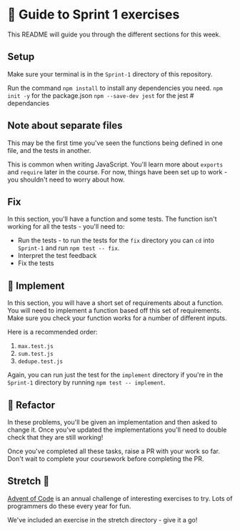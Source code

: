 # 🧭 Guide to Sprint 1 exercises

This README will guide you through the different sections for this week.

## Setup

Make sure your terminal is in the `Sprint-1` directory of this repository.

Run the command `npm install` to install any dependencies you need.
`npm init -y`  for the package.json
`npm --save-dev jest`  for the jest # dependancies

## Note about separate files

This may be the first time you've seen the functions being defined in one file, and the tests in another.

This is common when writing JavaScript. You'll learn more about `exports` and `require` later in the course. For now, things have been set up to work - you shouldn't need to worry about how.

## Fix

In this section, you'll have a function and some tests. The function isn't working for all the tests - you'll need to:

- Run the tests - to run the tests for the `fix` directory you can `cd` into `Sprint-1` and run `npm test -- fix`.
- Interpret the test feedback
- Fix the tests

## 🔨 Implement

In this section, you will have a short set of requirements about a function. You will need to implement a function based off this set of requirements. Make sure you check your function works for a number of different inputs.

Here is a recommended order:

1. `max.test.js`
2. `sum.test.js`
3. `dedupe.test.js`

Again, you can run just the test for the `implement` directory if you're in the `Sprint-1` directory by running `npm test -- implement`.

## 🧹 Refactor

In these problems, you'll be given an implementation and then asked to change it. Once you've updated the implementations you'll need to double check that they are still working!

Once you've completed all these tasks, raise a PR with your work so far. Don't wait to complete your coursework before completing the PR.

## Stretch 💪

[Advent of Code](https://adventofcode.com/) is an annual challenge of interesting exercises to try. Lots of programmers do these every year for fun.

We've included an exercise in the stretch directory - give it a go!
